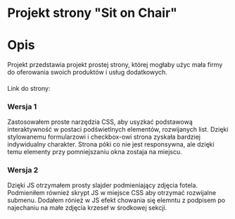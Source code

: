    # Projekt strony "Sit on Chair"

# Opis

Projekt przedstawia projekt prostej strony, której mogłaby użyc mała firmy do oferowania swoich produktów i usług dodatkowych. 

####

Link do strony:
 
### Wersja 1
Zastosowałem proste narzędzia CSS, aby usyzkać podstawową interaktywność w postaci podświetlnych elementów,
rozwijanych list. Dzięki stylowanemu formularzowi i checkbox-owi strona zyskała bardziej indywidualny charakter.
Strona póki co nie jest responsywna, ale dzięki temu elementy przy pomniejszaniu okna zostaja na miejscu.

### Wersja 2
Dzięki JS otrzymałem prosty slajder podmieniający zdjęcia fotela.
Podmieniłem również skrypt JS w miejsce CSS aby otrzymać rozwijalne submenu.
Dodałem rónież w JS efekt chowania się elemntu z podpisem po najechaniu na małe zdjęcia krzeseł w środkowej sekcji.


